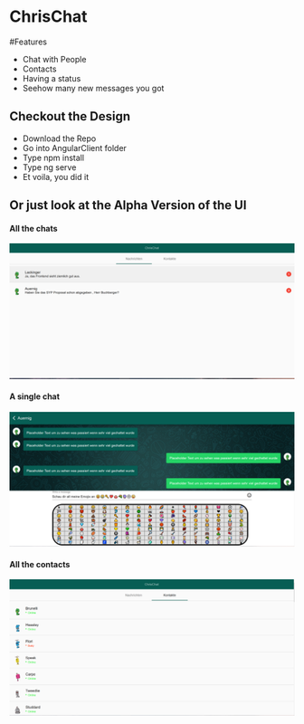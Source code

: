 # ChrisChat

#Features

- Chat with People
- Contacts
- Having a status
- Seehow many new messages you got

## Checkout the Design

- Download the Repo
- Go into AngularClient folder
- Type npm install
- Type ng serve
- Et voila, you did it

## Or just look at the Alpha Version of the UI

#### All the chats

![Screenshot](https://github.com/CodeChrisB/QuickDebugBackend/blob/main/chats.PNG)


#### A single chat

![Screenshot](https://github.com/CodeChrisB/QuickDebugBackend/blob/main/emojiChat.PNG)


#### All the contacts

![Screenshot](https://github.com/CodeChrisB/QuickDebugBackend/blob/main/contacts.PNG)
